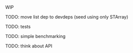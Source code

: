 WIP

TODO: move list dep to devdeps (seed using only STArray)

TODO: tests

TODO: simple benchmarking

TODO: think about API
